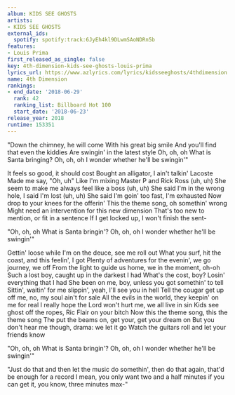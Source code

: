 ```yaml
---
album: KIDS SEE GHOSTS
artists:
- KIDS SEE GHOSTS
external_ids:
  spotify: spotify:track:6JyEh4kl9DLwmSAoNDRn5b
features:
- Louis Prima
first_released_as_single: false
key: 4th-dimension-kids-see-ghosts-louis-prima
lyrics_url: https://www.azlyrics.com/lyrics/kidsseeghosts/4thdimension.html
name: 4th Dimension
rankings:
- end_date: '2018-06-29'
  rank: 42
  ranking_list: Billboard Hot 100
  start_date: '2018-06-23'
release_year: 2018
runtime: 153351
---
```

"Down the chimney, he will come
With his great big smile
And you'll find that even the kiddies
Are swingin' in the latest style
Oh, oh, oh
What is Santa bringing?
Oh, oh, oh
I wonder whether he'll be swingin'"

It feels so good, it should cost
Bought an alligator, I ain't talkin' Lacoste
Made me say, "Oh, uh"
Like I'm mixing Master P and Rick Ross (uh, uh)
She seem to make me always feel like a boss (uh, uh)
She said I'm in the wrong hole, I said I'm lost (uh, uh)
She said I'm goin' too fast, I'm exhausted
Now drop to your knees for the offerin'
This the theme song, oh somethin' wrong
Might need an intervention for this new dimension
That's too new to mention, or fit in a sentence
If I get locked up, I won't finish the sent-

"Oh, oh, oh
What is Santa bringin'?
Oh, oh, oh
I wonder whether he'll be swingin'"

Gettin' loose while I'm on the deuce, see me roll out
What you surf, hit the coast, and this feelin', I got
Plenty of adventures for the evenin', we go journey, we off
From the light to guide us home, we in the moment, oh-oh
Such a lost boy, caught up in the darkest I had
What's the cost, boy? Losin' everything that I had
She been on me, boy, unless you got somethin' to tell
Sittin', waitin' for me slippin', yeah, I'll see you in hell
Tell the cougar get up off me, no, my soul ain't for sale
All the evils in the world, they keepin' on me for real
I really hope the Lord won't hurt me, we all live in sin
Kids see ghost off the ropes, Ric Flair on your bitch
Now this the theme song, this the theme song
The put the beams on, get your, get your dream on
But you don't hear me though, drama: we let it go
Watch the guitars roll and let your friends know

"Oh, oh, oh
What is Santa bringin'?
Oh, oh, oh
I wonder whether he'll be swingin'"

"Just do that and then let the music do somethin', then do that again, that'd be enough for a record
I mean, you only want two and a half minutes if you can get it, you know, three minutes max-"

